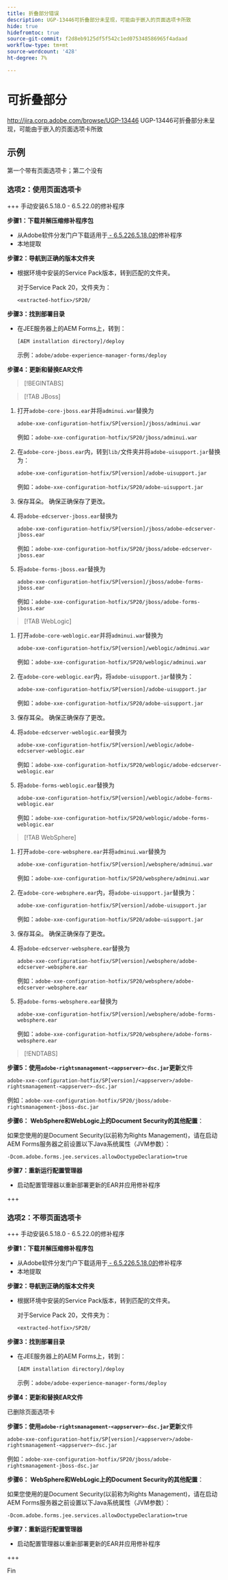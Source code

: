 ```yaml
---
title: 折叠部分错误
description: UGP-13446可折叠部分未呈现，可能由于嵌入的页面选项卡所致
hide: true
hidefromtoc: true
source-git-commit: f2d8eb9125df5f542c1ed075348586965f4adaad
workflow-type: tm+mt
source-wordcount: '428'
ht-degree: 7%

---
```


# 可折叠部分

<http://jira.corp.adobe.com/browse/UGP-13446> UGP-13446可折叠部分未呈现，可能由于嵌入的页面选项卡所致

## 示例

第一个带有页面选项卡；第二个没有

### 选项2：使用页面选项卡

+++ 手动安装6.5.18.0 - 6.5.22.0的修补程序

**步骤1：下载并解压缩修补程序包**

- 从Adobe软件分发门户下载适用于[ - 6.5.226.5.18.0的](https://www.adobe.com/cn)修补程序
- 本地提取

**步骤2：导航到正确的版本文件夹**

- 根据环境中安装的Service Pack版本，转到匹配的文件夹。

  对于Service Pack 20，文件夹为：

  ```
  <extracted-hotfix>/SP20/
  ```

**步骤3：找到部署目录**

- 在JEE服务器上的AEM Forms上，转到：

  ```
  [AEM installation directory]/deploy
  ```

  示例：`adobe/adobe-experience-manager-forms/deploy`



**步骤4：更新和替换EAR文件**

>[!BEGINTABS]

>[!TAB JBoss]

1. 打开`adobe-core-jboss.ear`并将`adminui.war`替换为

   ```
   adobe-xxe-configuration-hotfix/SP[version]/jboss/adminui.war
   ```

   例如：`adobe-xxe-configuration-hotfix/SP20/jboss/adminui.war`

1. 在`adobe-core-jboss.ear`内，转到`lib/`文件夹并将`adobe-uisupport.jar`替换为：

   ```
   adobe-xxe-configuration-hotfix/SP[version]/adobe-uisupport.jar
   ```

   例如：`adobe-xxe-configuration-hotfix/SP20/adobe-uisupport.jar`

1. 保存耳朵。 确保正确保存了更改。


1. 将`adobe-edcserver-jboss.ear`替换为

   ```
   adobe-xxe-configuration-hotfix/SP[version]/jboss/adobe-edcserver-jboss.ear
   ```

   例如：`adobe-xxe-configuration-hotfix/SP20/jboss/adobe-edcserver-jboss.ear`

1. 将`adobe-forms-jboss.ear`替换为

   ```
   adobe-xxe-configuration-hotfix/SP[version]/jboss/adobe-forms-jboss.ear
   ```

   例如：`adobe-xxe-configuration-hotfix/SP20/jboss/adobe-forms-jboss.ear`



>[!TAB WebLogic]

1. 打开`adobe-core-weblogic.ear`并将`adminui.war`替换为

   ```
   adobe-xxe-configuration-hotfix/SP[version]/weblogic/adminui.war
   ```

   例如：`adobe-xxe-configuration-hotfix/SP20/weblogic/adminui.war`

1. 在`adobe-core-weblogic.ear`内，将`adobe-uisupport.jar`替换为：

   ```
   adobe-xxe-configuration-hotfix/SP[version]/adobe-uisupport.jar
   ```

   例如：`adobe-xxe-configuration-hotfix/SP20/adobe-uisupport.jar`

1. 保存耳朵。 确保正确保存了更改。


1. 将`adobe-edcserver-weblogic.ear`替换为

   ```
   adobe-xxe-configuration-hotfix/SP[version]/weblogic/adobe-edcserver-weblogic.ear
   ```

   例如：`adobe-xxe-configuration-hotfix/SP20/weblogic/adobe-edcserver-weblogic.ear`

1. 将`adobe-forms-weblogic.ear`替换为

   ```
   adobe-xxe-configuration-hotfix/SP[version]/weblogic/adobe-forms-weblogic.ear
   ```

   例如：`adobe-xxe-configuration-hotfix/SP20/weblogic/adobe-forms-weblogic.ear`

>[!TAB WebSphere]

1. 打开`adobe-core-websphere.ear`并将`adminui.war`替换为

   ```
   adobe-xxe-configuration-hotfix/SP[version]/websphere/adminui.war
   ```

   例如：`adobe-xxe-configuration-hotfix/SP20/websphere/adminui.war`

1. 在`adobe-core-websphere.ear`内，将`adobe-uisupport.jar`替换为：

   ```
   adobe-xxe-configuration-hotfix/SP[version]/adobe-uisupport.jar
   ```

   例如：`adobe-xxe-configuration-hotfix/SP20/adobe-uisupport.jar`

1. 保存耳朵。 确保正确保存了更改。


1. 将`adobe-edcserver-websphere.ear`替换为

   ```
   adobe-xxe-configuration-hotfix/SP[version]/websphere/adobe-edcserver-websphere.ear
   ```

   例如：`adobe-xxe-configuration-hotfix/SP20/websphere/adobe-edcserver-websphere.ear`

1. 将`adobe-forms-websphere.ear`替换为

   ```
   adobe-xxe-configuration-hotfix/SP[version]/websphere/adobe-forms-websphere.ear
   ```

   例如：`adobe-xxe-configuration-hotfix/SP20/websphere/adobe-forms-websphere.ear`

>[!ENDTABS]



**步骤5：使用`adobe-rightsmanagement-<appserver>-dsc.jar`更新**&#x200B;文件

```
adobe-xxe-configuration-hotfix/SP[version]/<appserver>/adobe-rightsmanagement-<appserver>-dsc.jar
```

例如：`adobe-xxe-configuration-hotfix/SP20/jboss/adobe-rightsmanagement-jboss-dsc.jar`

**步骤6： WebSphere和WebLogic上的Document Security的其他配置**：

如果您使用的是Document Security(以前称为Rights Management)，请在启动AEM Forms服务器之前设置以下Java系统属性（JVM参数）：

```
-Dcom.adobe.forms.jee.services.allowDoctypeDeclaration=true
```


**步骤7：重新运行配置管理器**

- 启动配置管理器以重新部署更新的EAR并应用修补程序

+++

### 选项2：不带页面选项卡

+++ 手动安装6.5.18.0 - 6.5.22.0的修补程序

**步骤1：下载并解压缩修补程序包**

- 从Adobe软件分发门户下载适用于[ - 6.5.226.5.18.0的](https://www.adobe.com/cn)修补程序
- 本地提取

**步骤2：导航到正确的版本文件夹**

- 根据环境中安装的Service Pack版本，转到匹配的文件夹。

  对于Service Pack 20，文件夹为：

  ```
  <extracted-hotfix>/SP20/
  ```

**步骤3：找到部署目录**

- 在JEE服务器上的AEM Forms上，转到：

  ```
  [AEM installation directory]/deploy
  ```

  示例：`adobe/adobe-experience-manager-forms/deploy`



**步骤4：更新和替换EAR文件**

已删除页面选项卡

**步骤5：使用`adobe-rightsmanagement-<appserver>-dsc.jar`更新**&#x200B;文件

```
adobe-xxe-configuration-hotfix/SP[version]/<appserver>/adobe-rightsmanagement-<appserver>-dsc.jar
```

例如：`adobe-xxe-configuration-hotfix/SP20/jboss/adobe-rightsmanagement-jboss-dsc.jar`

**步骤6： WebSphere和WebLogic上的Document Security的其他配置**：

如果您使用的是Document Security(以前称为Rights Management)，请在启动AEM Forms服务器之前设置以下Java系统属性（JVM参数）：

```
-Dcom.adobe.forms.jee.services.allowDoctypeDeclaration=true
```


**步骤7：重新运行配置管理器**

- 启动配置管理器以重新部署更新的EAR并应用修补程序

+++

Fin
